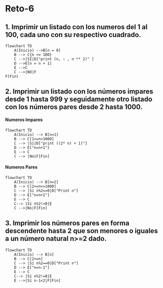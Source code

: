 # Reto-6
## 1. Imprimir un listado con los numeros del 1 al 100, cada uno con su respectivo cuadrado.

```mermaid
flowchart TD
    A(Inicio) -->B[n = 0] 
    B --> C{n <= 100}
    C -->|SÍ|D["print (n, : , n ** 2)" ]
    D -->E[n = n + 1]
    E -->C
    C -->|NO|F
F(Fin)
```
## 2. Imprimir un listado con los números impares desde 1 hasta 999 y seguidamente otro listado con los números pares desde 2 hasta 1000.
#### Numeros Impares
```mermaid
flowchart TD
    A(Inicio) --> B[n=1]
    B --> C[1<=n<1000]
    C --> |Sí|D["print ((2* n) + 1)"]
    D --> E["n=n+1"]
    E --> C
    C --> |No|F[Fin]
```
#### Numeros Pares
```mermaid
flowchart TD
    A(Inicio) --> B[n=2]
    B --> C[2<=n<=1000]
    C --> |Sí n%2==0|D["Print n"]
    D --> E["n=n+1"]
    E --> C
    C--> |Sí n%2!=0|E
    C -->|No|F[Fin]
```
## 3. Imprimir los números pares en forma descendente hasta 2 que son menores o iguales a un número natural n>=2 dado.
```mermaid
flowchart TD
    A(Inicio) --> B[n]
    B --> C[2<=n]
    C --> |Sí n%2==0|D["Print n"]
    D --> E["n=n-1"]
    E --> C
    C--> |Sí n%2!=0|E
    E -->|Sí n-1<2|F[Fin]
```

